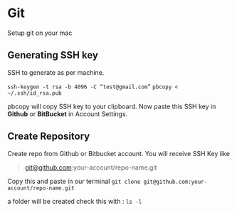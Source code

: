# Git
Setup git on your mac


## Generating SSH key
SSH to generate as per machine.

`ssh-keygen -t rsa -b 4096 -C “test@gmail.com”`
`pbcopy < ~/.ssh/id_rsa.pub`

pbcopy will copy SSH key to your clipboard.
Now paste this SSH key in **Github** or **BitBucket** in Account Settings.

## Create Repository

Create repo from Github or Bitbucket account.
You will receive SSH Key like
>git@github.com:your-account/repo-name.git

Copy this and paste in our terminal
`git clone git@github.com:your-account/repo-name.git`

a folder will be created check this with :
`ls -l`
